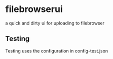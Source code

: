# filebrowserui
a quick and dirty ui for uploading to filebrowser

## Testing
Testing uses the configuration in config-test.json
